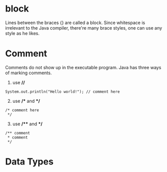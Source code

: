 # block
Lines between the braces {} are called a block.
Since whitespace is irrelevant to the Java compiler, there're many brace styles, one can use any style as he likes. 

# Comment
Comments do not show up in the executable program. 
Java has three ways of marking comments. 
1. use **//**
```
System.out.println("Hello world!"); // comment here
```
2. use __/\*__ and __\*/__
```
/* comment here
 */
```
3. use __/\*\*__ and __\*/__
```
/** comment
 * comment 
 */
```
# Data Types

